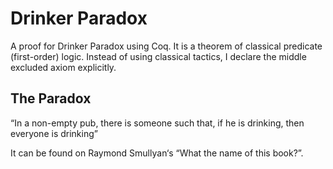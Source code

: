# Drinker Paradox
A proof for Drinker Paradox using Coq. It is a theorem of classical predicate (first-order) logic. Instead of using classical tactics, I declare the middle excluded axiom explicitly.

## The Paradox
“In a non-empty pub, there is someone such that, if he is drinking, then everyone is drinking”

It can be found on Raymond Smullyan‘s “What the name of this book?”.
